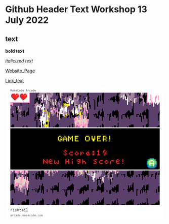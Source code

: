# Github Header Text Workshop 13 July 2022

## text

**bold text**

*italicized text*

[Website_Page](https://angscang.github.io/BrockU-Github-13July22/)

[Link_text](https://github.com/angscang/BrockU-Github-6July22/blob/main/arcade-Fishtail.png)

![Picture of Cherry Picker](https://raw.githubusercontent.com/angscang/BrockU-Github-6July22/main/arcade-Fishtail.png)
